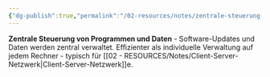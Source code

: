 ```yaml
---
{"dg-publish":true,"permalink":"/02-resources/notes/zentrale-steuerung-von-programmen-und-daten/","tags":["netzwerk/verwaltung","administration"],"noteIcon":"","updated":"2025-08-28T20:50:30.000+02:00"}
---
```



**Zentrale Steuerung von Programmen und Daten** - Software-Updates und Daten werden zentral verwaltet.
Effizienter als individuelle Verwaltung auf jedem Rechner - typisch für [[02 - RESOURCES/Notes/Client-Server-Netzwerk\|Client-Server-Netzwerk]]e.